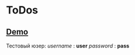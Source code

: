 # ToDos

## [Demo](https://todos-k1slim.herokuapp.com/)

Тестовый юзер:
*username* : **user**
*password* : **pass**